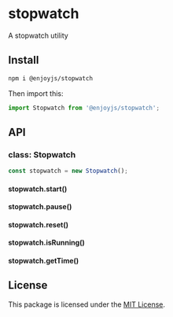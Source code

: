 # stopwatch

A stopwatch utility

## Install

```bash
npm i @enjoyjs/stopwatch
```

Then import this:

```ts
import Stopwatch from '@enjoyjs/stopwatch';
```

## API

### class: Stopwatch

```ts
const stopwatch = new Stopwatch();
```

#### stopwatch.start()

#### stopwatch.pause()

#### stopwatch.reset()

#### stopwatch.isRunning()

#### stopwatch.getTime()

## License

This package is licensed under the [MIT License](LICENSE).
